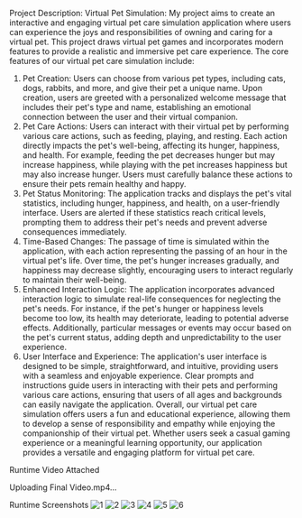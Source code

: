 Project Description: Virtual Pet Simulation: My project aims to create an interactive and engaging virtual pet care simulation application where users can experience the joys and responsibilities of owning and caring for a virtual pet. This project draws virtual pet games and incorporates modern features to provide a realistic and immersive pet care experience.
The core features of our virtual pet care simulation include: 
1. Pet Creation:
Users can choose from various pet types, including cats, dogs, rabbits, and more, and give their pet a unique name. Upon creation, users are greeted with a personalized welcome message that includes their pet's type and name, establishing an emotional connection between the user and their virtual companion.
2. Pet Care Actions:
Users can interact with their virtual pet by performing various care actions, such as feeding, playing, and resting. Each action directly impacts the pet's well-being, affecting its hunger, happiness, and health. For example, feeding the pet decreases hunger but may increase happiness, while playing with the pet increases happiness but may also increase hunger. Users must carefully balance these actions to ensure their pets remain healthy and happy.
3. Pet Status Monitoring:
The application tracks and displays the pet's vital statistics, including hunger, happiness, and health, on a user-friendly interface. Users are alerted if these statistics reach critical levels, prompting them to address their pet's needs and prevent adverse consequences immediately.
4. Time-Based Changes:
The passage of time is simulated within the application, with each action representing the passing of an hour in the virtual pet's life. Over time, the pet's hunger increases gradually, and happiness may decrease slightly, encouraging users to interact regularly to maintain their well-being.
5. Enhanced Interaction Logic:
The application incorporates advanced interaction logic to simulate real-life consequences for neglecting the pet's needs. For instance, if the pet's hunger or happiness levels become too low, its health may deteriorate, leading to potential adverse effects. Additionally, particular messages or events may occur based on the pet's current status, adding depth and unpredictability to the user experience.
6. User Interface and Experience:
The application's user interface is designed to be simple, straightforward, and intuitive, providing users with a seamless and enjoyable experience. Clear prompts and instructions guide users in interacting with their pets and performing various care actions, ensuring that users of all ages and backgrounds can easily navigate the application.
Overall, our virtual pet care simulation offers users a fun and educational experience, allowing them to develop a sense of responsibility and empathy while enjoying the companionship of their virtual pet. Whether users seek a casual gaming experience or a meaningful learning opportunity, our application provides a versatile and engaging platform for virtual pet care.


Runtime Video Attached




Uploading Final Video.mp4…




Runtime Screenshots
![1](https://github.com/direct2sunny/Assignment-1/assets/156108180/b8dddae3-cd04-497f-a6b1-10af953bcff9)
![2](https://github.com/direct2sunny/Assignment-1/assets/156108180/f273709c-0bdf-46d8-9dfa-c8404b63b99b)
![3](https://github.com/direct2sunny/Assignment-1/assets/156108180/7ce7ce89-d6e4-418f-a25f-b68b249135f0)
![4](https://github.com/direct2sunny/Assignment-1/assets/156108180/e173f129-bdd9-4569-8d38-3e87f0c23136)
![5](https://github.com/direct2sunny/Assignment-1/assets/156108180/e31ab319-7410-4e85-963e-4176a1e71318)
![6](https://github.com/direct2sunny/Assignment-1/assets/156108180/06602b11-26ff-4b8b-862f-4657f86b4988)







